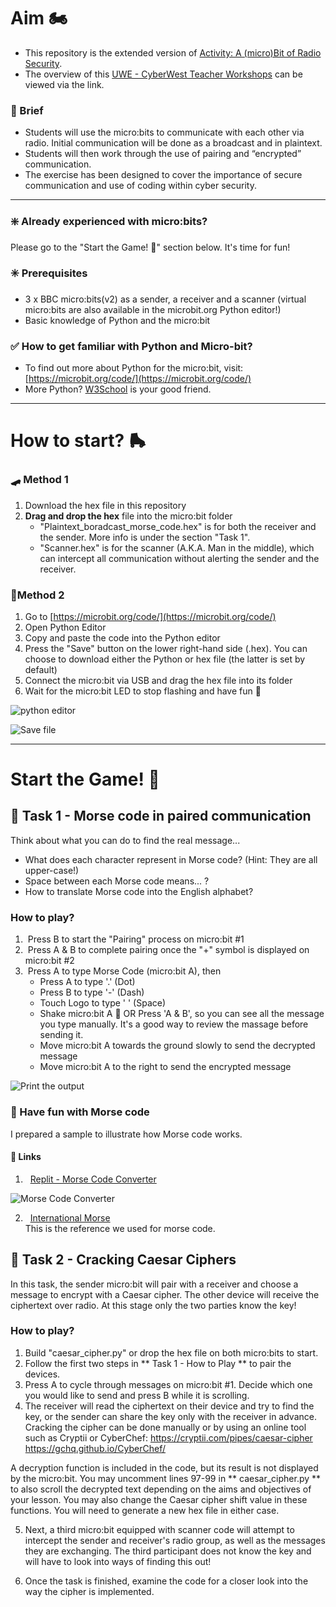 # Aim 🏍️

- This repository is the extended version of [Activity: A (micro)Bit of Radio Security](https://github.com/uwe-cyber/micro-bit_of_radio_security).
- The overview of this [UWE - CyberWest Teacher Workshops](https://github.com/uwe-cyber/teachersworkshop2024/blob/main/lesson-microbitradiosecurity.md) can be viewed via the link.

### 🍵 Brief

- Students will use the micro:bits to communicate with each other via radio. Initial communication will be done as a broadcast and in plaintext.
- Students will then work through the use of pairing and “encrypted” communication.
- The exercise has been designed to cover the importance of secure communication and use of coding within cyber security.

---

### ❇️ Already experienced with micro:bits?

Please go to the "Start the Game! 🤖" section below. It's time for fun!

### ✳️ Prerequisites

- 3 x BBC micro:bits(v2) as a sender, a receiver and a scanner (virtual micro:bits are also available in the microbit.org Python editor!)
- Basic knowledge of Python and the micro:bit

### ✅ How to get familiar with Python and Micro-bit?

- To find out more about Python for the micro:bit, visit: [https://microbit.org/code/](https://microbit.org/code/)
- More Python? [W3School](https://www.w3schools.com/python/default.asp) is your good friend.

---

# How to start? 🛼

### 🛹 Method 1

1. Download the hex file in this repository
2. **Drag and drop the hex** file into the micro:bit folder
    - "Plaintext_boradcast_morse_code.hex" is for both the receiver and the sender. More info is under the section "Task 1".
    - "Scanner.hex" is for the scanner (A.K.A. Man in the middle), which can intercept all communication without alerting the sender and the receiver.

### 🛴Method 2

1. Go to [https://microbit.org/code/](https://microbit.org/code/)
2. Open Python Editor
3. Copy and paste the code into the Python editor
4. Press the "Save" button on the lower right-hand side (.hex). You can choose to download either the Python or hex file (the latter is set by default)
5. Connect the micro:bit via USB and drag the hex file into its folder
6. Wait for the micro:bit LED to stop flashing and have fun 🤞

![python editor](./images/01-python-editor.png)

![Save file](./images/03-save-file.png)

---

# Start the Game! 🤖

## 🏀 Task 1 - Morse code in paired communication

Think about what you can do to find the real message...

- What does each character represent in Morse code? (Hint: They are all upper-case!)
- Space between each Morse code means... ?
- How to translate Morse code into the English alphabet?

### How to play?

1.  &nbsp;Press B to start the "Pairing" process on micro:bit #1
3.  &nbsp;Press A & B to complete pairing once the "+" symbol is displayed on micro:bit #2
4.  &nbsp;Press A to type Morse Code (micro:bit A), then
    - Press A to type '.' (Dot)
    - Press B to type '-' (Dash)
    - Touch Logo to type ' ' (Space)
    - Shake micro:bit A 🫨 OR Press 'A & B', so you can see all the message you type manually. It's a good way to review the massage before sending it.
    - Move micro:bit A towards the ground slowly to send the decrypted message
    - Move micro:bit A to the right to send the encrypted message

![Print the output](./images/04-print-output.png)

### 🍧 Have fun with Morse code

I prepared a sample to illustrate how Morse code works.

#### 🔗 Links

1. &nbsp; [Replit - Morse Code Converter](https://replit.com/@iceueb/morse-code?v=1) <br>

![Morse Code Converter](./images/02-Morse-Code-Converter.png)

2. &nbsp; [International Morse](https://morsecode.world/international/morse2.html) <br>
   This is the reference we used for morse code.

## 🏀 Task 2 - Cracking Caesar Ciphers

In this task, the sender micro:bit will pair with a receiver and choose a message to encrypt with a Caesar cipher. The other device will receive the 
ciphertext over radio. At this stage only the two parties know the key! 

### How to play?

1. Build "caesar_cipher.py" or drop the hex file on both micro:bits to start.
2. Follow the first two steps in ** Task 1 - How to Play ** to pair the devices.
3. Press A to cycle through messages on micro:bit #1. Decide which one you would like to send and press B while it is scrolling.
4. The receiver will read the ciphertext on their device and try to find the key, or the sender can share the key only with the receiver in advance.
   Cracking the cipher can be done manually or by using an online tool such as Cryptii or CyberChef:
    https://cryptii.com/pipes/caesar-cipher
    https://gchq.github.io/CyberChef/
  
A decryption function is included in the code, but its result is not displayed by the micro:bit. You may uncomment lines 97-99 in ** caesar_cipher.py ** to also 
scroll the decrypted text depending on the aims and objectives of your lesson. You may also change the Caesar cipher shift value in these functions. You will need 
to generate a new hex file in either case.

5. Next, a third micro:bit equipped with scanner code will attempt to intercept the sender and receiver's radio group, as well as the messages
   they are exchanging. The third participant does not know the key and will have to look into ways of finding this out!

6. Once the task is finished, examine the code for a closer look into the way the cipher is implemented. 

